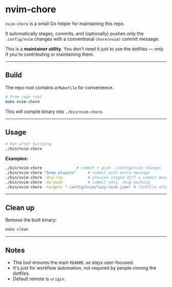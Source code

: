 # nvim-chore

`nvim-chore` is a small Go helper for maintaining this repo.

It automatically stages, commits, and (optionally) pushes only the `.config/nvim` changes with a conventional `chore(nvim)` commit message.

This is a **maintainer utility**. You don't need it just to use the dotfiles &mdash; only if you're contributing or maintaining them.

---

## Build

The repo root contains a `Makefile` for convenience.

```bash
# From repo root
make nvim-chore
```

This will compile binary into `./bin/nvim-chore`.

---

## Usage

```bash
# Run after building
./bin/nvim-chore
```

**Examples:**

```bash
./bin/nvim-chore               # commit + push ./config/nvim changes
./bin/nvim-chore "bump plugins"     # commit with extra message
./bin/nvim-chore -dry-run           # preview staged diff & commit message
./bin/nvim-chore -no-push           # commit only, skip pushing
./bin/nvim-chore -targets ".config/nvim/lazy-lock.json" # lockfile only
```

---

## Clean up

Remove the built binary:

```bash
make clean
```

---

## Notes

- This tool ensures the main `README.md` stays user-focused.
- It's just for workflow automation, not required by people cloning the dotfiles.
- Default remote is `origin`.
